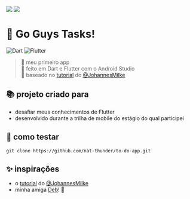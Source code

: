 <a href="#" onclick="BR()"><img src="https://img.shields.io/badge/%20PT&#8208;BR-yellow.svg?style=for-the-badge"></a>
<a href="https://github.com/nat-thunder/to-do-app/blob/main/README.md"><img src="https://img.shields.io/badge/%20EN-blue.svg?style=for-the-badge"></a>

# 🐝 Go Guys Tasks!
![Dart](https://img.shields.io/badge/dart-%230175C2.svg?style=for-the-badge&logo=dart&logoColor=white)
![Flutter](https://img.shields.io/badge/Flutter-%2302569B.svg?style=for-the-badge&logo=Flutter&logoColor=white)
> 🌼 meu primeiro app<br>
> 🌻 feito em Dart e Flutter com o Android Studio<br>
> 🌷 baseado no [tutorial](https://youtu.be/kN9Yfd4fu04) do [@JohannesMilke](https://github.com/JohannesMilke/todo_app_ui_example)

## 📚 projeto criado para
  - desafiar meus conhecimentos de Flutter
  - desenvolvido durante a trilha de mobile do estágio do qual participei

## 📑 como testar
  ```
  git clone https://github.com/nat-thunder/to-do-app.git
  ```
  
## ✨ inspirações
  - o [tutorial](https://youtu.be/kN9Yfd4fu04) do [@JohannesMilke](https://github.com/JohannesMilke/todo_app_ui_example)
  - minha amiga [Deb](https://instagram.com/honeymustarddl?igshid=MzRlODBiNWFlZA==)! 💛

